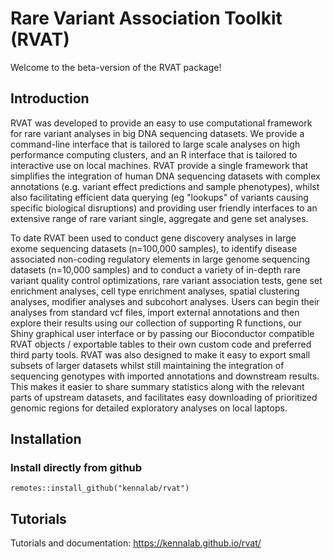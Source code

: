 #  Rare Variant Association Toolkit (RVAT)

Welcome to the beta-version of the RVAT package! 

## Introduction

RVAT was developed to provide an easy to use computational framework for rare variant analyses in big DNA sequencing datasets. We provide a command-line interface that is tailored to large scale analyses on high performance computing clusters, and an R interface that is tailored to interactive use on local machines. RVAT provide a single framework that simplifies the integration of human DNA sequencing datasets with complex annotations (e.g. variant effect predictions and sample phenotypes), whilst also facilitating efficient data querying (eg "lookups" of variants causing specific biological disruptions) and providing user friendly interfaces to an extensive range of rare variant single, aggregate and gene set analyses.

To date RVAT been used to conduct gene discovery analyses in large exome sequencing datasets (n=100,000 samples), to identify disease associated non-coding regulatory elements in large genome sequencing datasets (n=10,000 samples) and to conduct a variety of in-depth rare variant quality control optimizations, rare variant association tests, gene set enrichment analyses, cell type enrichment analyses, spatial clustering analyses, modifier analyses and subcohort analyses. Users can begin their analyses from standard vcf files, import external annotations and then explore their results using our collection of supporting R functions, our Shiny graphical user interface or by passing our Bioconductor compatible RVAT objects / exportable tables to their own custom code and preferred third party tools. RVAT was also designed to make it easy to export small subsets of larger datasets whilst still maintaining the integration of sequencing genotypes with imported annotations and downstream results. This makes it easier to share summary statistics along with the relevant parts of upstream datasets, and facilitates easy downloading of prioritized genomic regions for detailed exploratory analyses on local laptops.
  
## Installation

### Install directly from github

```{r}
remotes::install_github("kennalab/rvat")
```

## Tutorials

Tutorials and documentation: https://kennalab.github.io/rvat/
